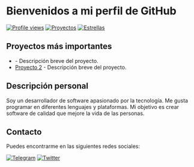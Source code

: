 # Bienvenidos a mi perfil de GitHub

[![Profile views](https://img.shields.io/github/followers/tu_usuario?label=Profile%20views&style=flat-square)](https://github.com/HectorZL)
[![Proyectos](https://img.shields.io/badge/Proyectos-5-blue?style=flat-square)](https://github.com/HectorZL?tab=repositories)
[![Estrellas](https://img.shields.io/github/stars/tu_usuario?style=flat-square)](https://github.com/HectorZL)

## Proyectos más importantes

- [](https://github.com/tu_usuario/proyecto-1) - Descripción breve del proyecto.
- [Proyecto 2](https://github.com/tu_usuario/proyecto-2) - Descripción breve del proyecto.

## Descripción personal

Soy un desarrollador de software apasionado por la tecnología. Me gusta programar en diferentes lenguajes y plataformas. Mi objetivo es crear software de calidad que mejore la vida de las personas.

## Contacto

Puedes encontrarme en las siguientes redes sociales:

[![Telegram](https://img.shields.io/badge/Telegram-tu_usuario-blue?logo=telegram&style=flat-square)](https://t.me/Hectorzl04)
[![Twitter](https://img.shields.io/twitter/follow/tu_usuario?label=Twitter&style=social)](https://twitter.com/HZ2002JL)
